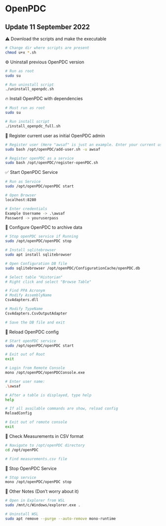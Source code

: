 # OpenPDC

## Update 11 September 2022

<aside>
⚠️ Download the scripts and make the executable

</aside>

```bash
# Change dir where scripts are present
chmod u+x *.sh
```

<aside>
⚙ Uninstall previous OpenPDC version

</aside>

```bash
# Run as root
sudo su

# Run uninstall script
./uninstall_openpdc.sh
```

<aside>
🔥 Install OpenPDC with dependencies

</aside>

```bash
# Must run as root
sudo su

# Run install script
./install_openpdc_full.sh
```

<aside>
📢 Register current user as initial OpenPDC admin

</aside>

```bash
# Register user (Here "awsaf" is just an example. Enter your current username)
sudo bash /opt/openPDC/add-user.sh -u awsaf

# Register openPDC as a service
sudo bash /opt/openPDC/register-openPDC.sh
```

<aside>
✅ Start OpenPDC Service

</aside>

```bash
# Run as Service
sudo /opt/openPDC/openPDC start

# Open Browser
localhost:8280

# Enter credentials
Example Username -> .\awsaf
Password -> youruserpass
```

<aside>
📌 Configure OpenPDC to archive data

</aside>

```bash
# Stop openPDC service if Running
sudo /opt/openPDC/openPDC stop

# Install sqlitebrowser
sudo apt install sqlitebrowser

# Open Configuration DB file
sudo sqlitebrowser /opt/openPDC/ConfigurationCache/openPDC.db

# Select table "Historian"
# Right click and select "Browse Table"

# Find PPA Acronym
# Modify AssemblyName
CsvAdapters.dll

# Modify TypeName
CsvAdapters.CsvOutputAdapter

# Save the DB file and exit
```

<aside>
🚧 Reload OpenPDC config

</aside>

```bash
# Start openPDC service
sudo /opt/openPDC/openPDC start

# Exit out of Root
exit

# Login from Remote Console
mono /opt/openPDC/openPDCConsole.exe

# Enter user name:
.\awsaf

# After a table is displayed, type help
help

# If all available commands are show, reload config
ReloadConfig

# Exit out of remote console
exit
```

<aside>
🔑 Check Measurements in CSV format

</aside>

```bash
# Navigate to /opt/openPDC directory
cd /opt/openPDC

# Find measurements.csv file
```

<aside>
🚫 Stop OpenPDC Service

</aside>

```bash
# Stop service
mono /opt/openPDC/openPDC stop
```

<aside>
🚫 Other Notes (Don’t worry about it)

</aside>

```bash
# Open in Explorer from WSL
sudo /mnt/c/Windows/explorer.exe .

# Uninstall WSL
sudo apt remove --purge --auto-remove mono-runtime
```